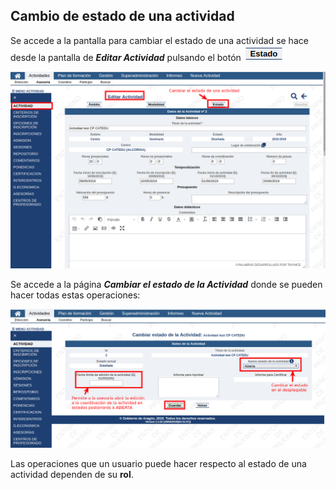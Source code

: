 ## Cambio de estado de una actividad

Se accede a la pantalla para cambiar el estado de una actividad se hace desde la pantalla de **_Editar Actividad_** pulsando el botón ![](https://raw.githubusercontent.com/catedu/manualdoceo/master/assets/Seleccion_764.png)

![](https://raw.githubusercontent.com/catedu/manualdoceo/master/assets/Seleccion_763.png)

Se accede a la página _**Cambiar el estado de la Actividad**_ donde se pueden hacer todas estas operaciones:

![](https://raw.githubusercontent.com/catedu/manualdoceo/master/assets/Seleccion_765.png)

Las operaciones que un usuario puede hacer respecto al estado de una actividad dependen de su **rol**.